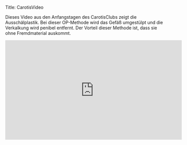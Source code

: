 Title: CarotisVideo

Dieses Video aus den Anfangstagen des CarotisClubs zeigt die Ausschälplastik. 
Bei dieser OP-Methode wird das Gefäß umgestülpt und die Verkalkung wird penibel entfernt.
Der Vorteil dieser Methode ist, dass sie ohne Fremdmaterial auskommt. 

<iframe width="560" height="315" src="https://www.youtube.com/embed/rV2_ocUe4KM" frameborder="0" allow="accelerometer; autoplay; encrypted-media; gyroscope; picture-in-picture" allowfullscreen></iframe>



